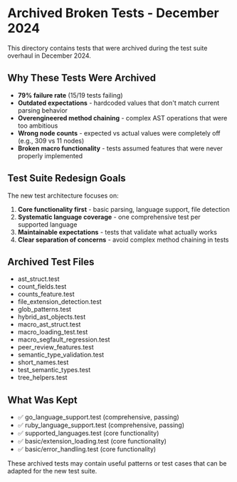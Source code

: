 # Archived Broken Tests - December 2024

This directory contains tests that were archived during the test suite overhaul in December 2024.

## Why These Tests Were Archived

- **79% failure rate** (15/19 tests failing)
- **Outdated expectations** - hardcoded values that don't match current parsing behavior
- **Overengineered method chaining** - complex AST operations that were too ambitious
- **Wrong node counts** - expected vs actual values were completely off (e.g., 309 vs 11 nodes)
- **Broken macro functionality** - tests assumed features that were never properly implemented

## Test Suite Redesign Goals

The new test architecture focuses on:
1. **Core functionality first** - basic parsing, language support, file detection
2. **Systematic language coverage** - one comprehensive test per supported language
3. **Maintainable expectations** - tests that validate what actually works
4. **Clear separation of concerns** - avoid complex method chaining in tests

## Archived Test Files

- ast_struct.test
- count_fields.test  
- counts_feature.test
- file_extension_detection.test
- glob_patterns.test
- hybrid_ast_objects.test
- macro_ast_struct.test
- macro_loading_test.test
- macro_segfault_regression.test
- peer_review_features.test
- semantic_type_validation.test
- short_names.test
- test_semantic_types.test
- tree_helpers.test

## What Was Kept

- ✅ go_language_support.test (comprehensive, passing)
- ✅ ruby_language_support.test (comprehensive, passing)  
- ✅ supported_languages.test (core functionality)
- ✅ basic/extension_loading.test (core functionality)
- ✅ basic/error_handling.test (core functionality)

These archived tests may contain useful patterns or test cases that can be adapted for the new test suite.